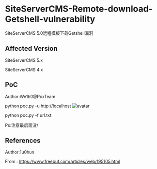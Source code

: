 # SiteServerCMS-Remote-download-Getshell-vulnerability

SiteServerCMS 5.0远程模板下载Getshell漏洞


## Affected Version
SiteServerCMS 5.x

SiteServerCMS 4.x


## PoC
Author:We1h0@PoxTeam

python poc.py -u http://localhost
![avatar](https://raw.githubusercontent.com/zhaoweiho/SiteServerCMS-Remote-download-Getshell/master/img/494367940.jpg)

python poc.py -f url.txt

Ps:注意最后面没/


## References

Author:1u0hun

From : https://www.freebuf.com/articles/web/195105.html
